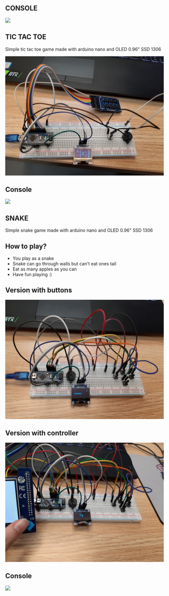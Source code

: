 ## CONSOLE
<img src="https://github.com/Marti-code/ArduinoProjects/blob/master/console1.jpg"/>

## TIC TAC TOE
Simple tic tac toe game made with arduino nano and OLED 0.96" SSD 1306

<img src="https://github.com/Marti-code/ArduinoProjects/blob/master/TicTacToe1.jpg"/>

## Console
<img src="https://github.com/Marti-code/ArduinoProjects/blob/master/console2.jpg"/>

## SNAKE
Simple snake game made with arduino nano and OLED 0.96" SSD 1306

## How to play?
* You play as a snake
* Snake can go through walls but can't eat ones tail
* Eat as many apples as you can
* Have fun playing :)

## Version with buttons
<img src="https://github.com/Marti-code/ArduinoProjects/blob/master/Snake1.jpg"/>

## Version with controller
<img src="https://github.com/Marti-code/ArduinoProjects/blob/master/Snake2.jpg"/>

## Console
<img src="https://github.com/Marti-code/ArduinoProjects/blob/master/console3.jpg"/>
